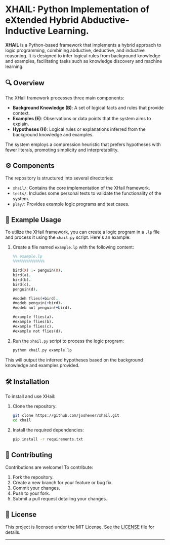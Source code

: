 # XHAIL: Python Implementation of eXtended Hybrid Abductive-Inductive Learning.

**XHAIL** is a Python-based framework that implements a hybrid approach to logic programming, combining abductive, deductive, and inductive reasoning. It is designed to infer logical rules from background knowledge and examples, facilitating tasks such as knowledge discovery and machine learning.

## 🔍 Overview

The XHail framework processes three main components:

* **Background Knowledge (B)**: A set of logical facts and rules that provide context.
* **Examples (E)**: Observations or data points that the system aims to explain.
* **Hypotheses (H)**: Logical rules or explanations inferred from the background knowledge and examples.

The system employs a compression heuristic that prefers hypotheses with fewer literals, promoting simplicity and interpretability.

## ⚙️ Components

The repository is structured into several directories:

* `xhail/`: Contains the core implementation of the XHail framework.
* `tests/`: Includes some personal tests to validate the functionality of the system.
* `play/`: Provides example logic programs and test cases.

## 🧪 Example Usage

To utilize the XHail framework, you can create a logic program in a `.lp` file and process it using the `xhail.py` script. Here's an example:

1. Create a file named `example.lp` with the following content:

   ```prolog
   %% example.lp
   %%%%%%%%%%%%%%
   
   bird(X) :- penguin(X).
   bird(a).
   bird(b).
   bird(c).
   penguin(d).
   
   #modeh flies(+bird).
   #modeb penguin(+bird).
   #modeb not penguin(+bird).
   
   #example flies(a).
   #example flies(b).
   #example flies(c).
   #example not flies(d).
   ```

2. Run the `xhail.py` script to process the logic program:

   ```bash
   python xhail.py example.lp
   ```

This will output the inferred hypotheses based on the background knowledge and examples provided.

## 🛠️ Installation

To install and use XHail:

1. Clone the repository:

   ```bash
   git clone https://github.com/joshever/xhail.git
   cd xhail
   ```

2. Install the required dependencies:

   ```bash
   pip install -r requirements.txt
   ```

## 🤝 Contributing

Contributions are welcome! To contribute:

1. Fork the repository.
2. Create a new branch for your feature or bug fix.
3. Commit your changes.
4. Push to your fork.
5. Submit a pull request detailing your changes.

## 📄 License

This project is licensed under the MIT License. See the [LICENSE](LICENSE) file for details.

---
